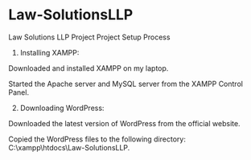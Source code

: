 # Law-SolutionsLLP
Law Solutions LLP Project
Project Setup Process

1. Installing XAMPP:

Downloaded and installed XAMPP on my laptop.

Started the Apache server and MySQL server from the XAMPP Control Panel.



2. Downloading WordPress:

Downloaded the latest version of WordPress from the official website.

Copied the WordPress files to the following directory: C:\xampp\htdocs\Law-SolutionsLLP.


